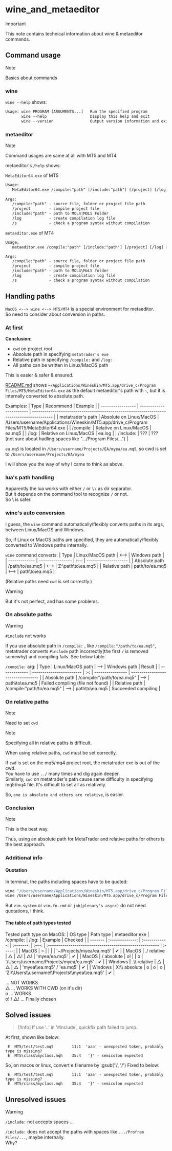 # wine_and_metaeditor

> [!Important]
> This note contains technical information about wine & metaeditor commands.


## Command usage

> [!Note]
> Basics about commands


### wine

`wine --help` shows:
```txt
Usage: wine PROGRAM [ARGUMENTS...]   Run the specified program
       wine --help                   Display this help and exit
       wine --version                Output version information and exit
```

### metaeditor

> [!Note]
> Command usages are same at all with MT5 and MT4.

metaeditor's `/help` shows:

`MetaEditor64.exe` of MT5
```txt
Usage:
   MetaEditor64.exe /compile:"path" [/include:"path"] [/project] [/log] [/s]
   
Args:
   /compile:"path" - source file, folder or project file path
   /project        - compile project file
   /include:"path" - path to MOL4|MOL5 Folder
   /log            - create compilation log file
   /s              - check a program syntax without compilation

```
`metaeditor.exe` of MT4
```txt
Usage;
   metaeditor.exe /compile:"path" [/include:"path"] [/project] [/log] [/s]

Args:
   /compile:"path" - source file, folder or project file path
   /project        - compile project file
   /include:"path" - path to MOL4\MoL5 folder
   /log            - create compilation log file
   /s              - check a program syntax without compilation
```



## Handling paths

`MacOS <--> wine <--> MT5/MT4` is a special environment for metaeditor.  
So need to consider about conversion in paths.


### At first

**Conclusion:**
- `cwd` on project root
- Absolute path in specifying `metatrader's exe`
- Relative path in specifying `/compile:` and `/log:`
- All paths can be written in Linux/MacOS path

This is easier & safer & ensured.  

[README.md](../README.md) shows `~/Applications/Wineskin/MT5.app/drive_c/Program Files/MT5/MetaEditor64.exe` as the default metaeditor's path with `~`, but it is internally converted to absolute path.

Examples:
| Type              | Recommend               | Example                                                                                  |
| ----------------- | ----------------------- | ---------------------------------------------------------------------------------------- |
| metatrader's path | Absolute on Linux/MacOS | /Users/username/Applications/Wineskin/MT5.app/drive_c/Program Files/MT5/MetaEditor64.exe |
| /compile:         | Relative on Linux/MacOS | ea.mq5                                                                                   |
| /log:             | Relative on Linux/MacOS | ea.log                                                                                   |
| /include:         | ???                     | ??? (not sure about hadling spaces like ".../Program Files/...")                         |

`ea.mq5` is located in `/Users/username/Projects/EA/myea/ea.mq5`, so cwd is set to `/Users/username/Projects/EA/myea`


I will show you the way of why I came to think as above.


### lua's path handling

Apparently the lua works with either `/` or `\\` as dir separator.  
But it depends on the command tool to recognize `/` or not.  
So \\ is safer.


### wine's auto conversion

I guess, the `wine` command automatically/flexibly converts paths in its args, between Linux/MacOS and Windows.

So, if Linux or MacOS paths are specified, they are automatically/flexibly converted to Windows paths internally.

`wine` command converts:
| Type          | Linux/MacOS path | <--> | Windows path         |
| ------------- | ---------------- | :--: | -------------------- |
| Absolute path | /path/to/ea.mq5  | <--> | Z:\\path\\to\\ea.mq5 |
| Relative path | path/to/ea.mq5   | <--> | path\\to\\ea.mq5     |

(Relative paths need `cwd` is set correctly.)

> [!Warning]
> But it's not perfect, and has some problems.


### On absolute paths

> [!Warning]
> `#include` not works

If you use absolute path in `/compile:` , like `/compile:"/path/to/ea.mq5"`, metatrader converts `#include` path incorrectly(the first `/` is removed somewhy) and compiling fails. See below table.

`/compile:` arg:
| Type          | Linux/MacOS path         | --> | Windows path     | Result                            |
| ------------- | ------------------------ | :-: | ---------------- | --------------------------------- |
| Absolute path | /compile:"/path/to/ea.mq5" | --> | path\\to\\ea.mq5 | Failed compiling (file not found) |
| Relative path | /compile:"path/to/ea.mq5"  | --> | path\\to\\ea.mq5 | Succeeded compiling               |

### On relative paths

> [!Note]
> Need to set `cwd`

> [!Note]
> Specifying all in relative paths is difficult.

When using relative paths, `cwd` must be set correctly.

If `cwd` is set on the mq5/mq4 project root, the metatrader exe is out of the cwd.  
You have to use `../` many times and dig again deeper.  
Similarly, `cwd` on metatrader's path cause same difficulty in specifying mq5/mq4 file.
It's difficult to set all as relatively.

So, `one is absolute and others are relative`, is easier.


### Conclusion

> [!Note]
> This is the best way.

Thus, using an absolute path for MetaTrader and relative paths for others is the best approach.

### Additional info


#### Quotation

In terminal, the paths including spaces have to be quoted:
```bash
wine "/Users/username/Applications/Wineskin/MT5.app/drive_c/Program Files/MT5/MetaEditor64.exe" # OK
wine /Users/username/Applications/Wineskin/MT5.app/drive_c/Program Files/MT5/MetaEditor64.exe # Error
```
But `vim.system` or `vim.fn.cmd` or `job(plenary's async)` do not need quotations, I think.


#### The table of path types tested

Tested path type on MacOS:
| OS type |    Path type    | metaeditor exe | /compile: | /log: | Example                                                 | Checked |
| ------- | :-------------: | :------------: | :-------: | :---: | :------------------------------------------------------ | :-----: |
| MacOS   |        ~        |                |           |       | '~/Projects/myea/ea.mq5'                                |    ✔    |
| MacOS   |   ./ relative   |       △        |    △!     |  △!   | 'myea/ea.mq5'                                           |    ✔    |
| MacOS   |   / absolute    |       o!       |           |   o   | '/Users/username/Projects/myea/ea.mq5'                  |    ✔    |
| Windows | .\\\\ relative  |       △        |     △     |   △   | 'myea\\\\ea.mq5' / 'ea.mq5'                             |    ✔    |
| Windows | X:\\\\ absolute |       o        |     o     |   o   | 'Z:\\\\Users\\\\username\\\\Projects\\\\myea\\\\ea.mq5' |    ✔    |

  ... NOT WORKS  
△ ... WORKS WITH CWD (on it's dir)  
o ... WORKS  
o! / △! ... Finally chosen  



## Solved issues

> [!Info]
> If use '..' in '#include', quickfix path failed to jump.

At first, shown like below:
```quickfix
 E  MT5/test/test.mq5        11:1  'aaa' - unexpected token, probably type is missing?
 E  MT5\class\myclass.mqh    35:4   '}' - semicolon expected
```
So, on macos or linux, convert e.filename by :gsub('\\', '/')
Fixed to below:
```quickfix
 E  MT5/test/test.mq5        11:1  'aaa' - unexpected token, probably type is missing?
 E  MT5/class/myclass.mqh    35:4   '}' - semicolon expected
```


## Unresolved issues

 > [!Warning]
 > `/include:` not accepts spaces ...

`/include:` does not accept the paths with spaces like `.../Profram Files/...`, maybe internally.  
Why?




